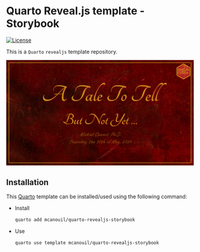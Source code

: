# Quarto Reveal.js template - Storybook

<!-- badges: start -->
[![License](https://img.shields.io/github/license/mcanouil/quarto-revealjs-storybook)](LICENSE)
<!-- badges: end -->

This is a `Quarto` `revealjs` template repository.

[![Screenshot of title slide with a logo in the top right corner, a background looking like old paper, a block center aligned in the center of the slide with a styled title and subtitle in yellow, the author and date in transparent yellow. The footer of the slide in dark red includes the Mickaël CANOUIL website and the CC-By license.](template.png)](https://m.canouil.dev/quarto-revealjs-storybook/)

## Installation

This [Quarto](quarto.org) template can be installed/used using the following command:

- Install
  ```bash
  quarto add mcanouil/quarto-revealjs-storybook
  ```
- Use
  ```bash
  quarto use template mcanouil/quarto-revealjs-storybook
  ```
